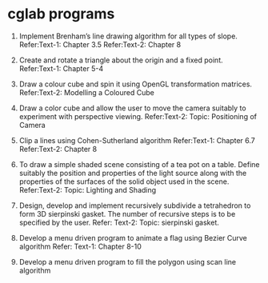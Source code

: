# cglab programs

1. Implement Brenham’s line drawing algorithm for all types of slope. 
Refer:Text-1: Chapter 3.5 
Refer:Text-2: Chapter 8 

2. Create and rotate a triangle about the origin and a fixed point. 
Refer:Text-1: Chapter 5-4 

3. Draw a colour cube and spin it using OpenGL transformation matrices. 
Refer:Text-2: Modelling a Coloured Cube 

4. Draw a color cube and allow the user to move the camera suitably to experiment 
with perspective viewing. 
Refer:Text-2: Topic: Positioning of Camera 

5. Clip a lines using Cohen-Sutherland algorithm 
Refer:Text-1: Chapter 6.7 
Refer:Text-2: Chapter 8 

6. To draw a simple shaded scene consisting of a tea pot on a table. Define suitably 
the position and properties of the light source along with the properties of the 
surfaces of the solid object used in the scene. 
Refer:Text-2: Topic: Lighting and Shading 

7. Design, develop and implement recursively subdivide a tetrahedron to form 3D 
sierpinski gasket. The number of recursive steps is to be specified by the user. 
Refer: Text-2: Topic: sierpinski gasket. 

8. Develop a menu driven program to animate a flag using Bezier Curve algorithm 
Refer: Text-1: Chapter 8-10 

9. Develop a menu driven program to fill the polygon using scan line algorithm 

